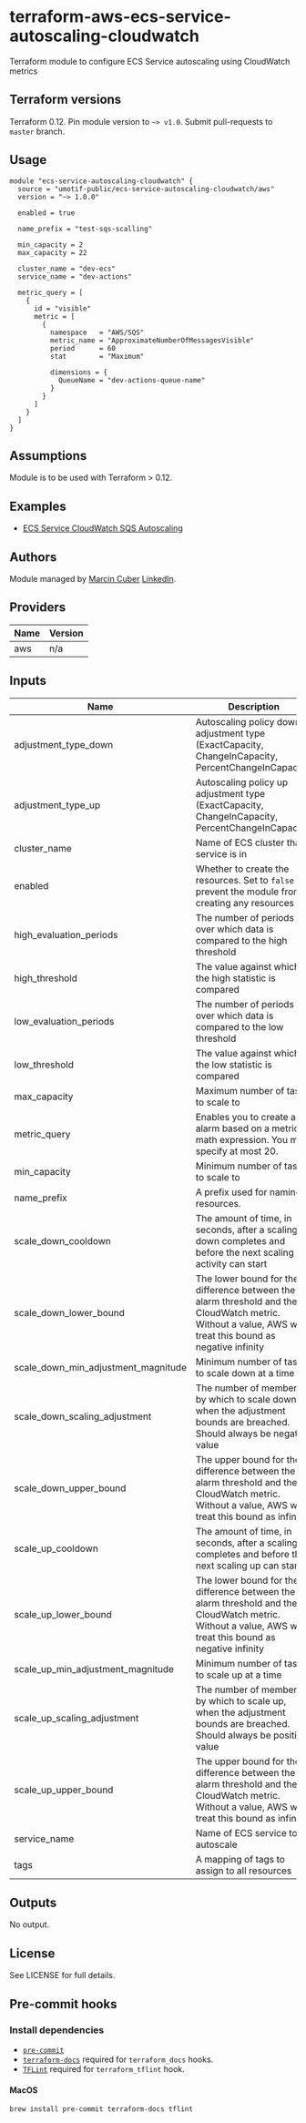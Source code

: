 # terraform-aws-ecs-service-autoscaling-cloudwatch

Terraform module to configure ECS Service autoscaling using CloudWatch metrics

## Terraform versions

Terraform 0.12. Pin module version to `~> v1.0`. Submit pull-requests to `master` branch.

## Usage

```hcl
module "ecs-service-autoscaling-cloudwatch" {
  source = "umotif-public/ecs-service-autoscaling-cloudwatch/aws"
  version = "~> 1.0.0"

  enabled = true

  name_prefix = "test-sqs-scalling"

  min_capacity = 2
  max_capacity = 22

  cluster_name = "dev-ecs"
  service_name = "dev-actions"

  metric_query = [
    {
      id = "visible"
      metric = [
        {
          namespace   = "AWS/SQS"
          metric_name = "ApproximateNumberOfMessagesVisible"
          period      = 60
          stat        = "Maximum"

          dimensions = {
            QueueName = "dev-actions-queue-name"
          }
        }
      ]
    }
  ]
}
```

## Assumptions

Module is to be used with Terraform > 0.12.

## Examples

* [ECS Service CloudWatch SQS Autoscaling](https://github.com/umotif-public/terraform-aws-ecs-service-autoscaling-cloudwatch/tree/master/examples/core)

## Authors

Module managed by [Marcin Cuber](https://github.com/marcincuber) [LinkedIn](https://www.linkedin.com/in/marcincuber/).

<!-- BEGINNING OF PRE-COMMIT-TERRAFORM DOCS HOOK -->
## Providers

| Name | Version |
|------|---------|
| aws | n/a |

## Inputs

| Name | Description | Type | Default | Required |
|------|-------------|------|---------|:-----:|
| adjustment\_type\_down | Autoscaling policy down adjustment type (ExactCapacity, ChangeInCapacity, PercentChangeInCapacity) | `string` | `"ChangeInCapacity"` | no |
| adjustment\_type\_up | Autoscaling policy up adjustment type (ExactCapacity, ChangeInCapacity, PercentChangeInCapacity) | `string` | `"ChangeInCapacity"` | no |
| cluster\_name | Name of ECS cluster that service is in | `string` | n/a | yes |
| enabled | Whether to create the resources. Set to `false` to prevent the module from creating any resources | `bool` | `true` | no |
| high\_evaluation\_periods | The number of periods over which data is compared to the high threshold | `string` | `"1"` | no |
| high\_threshold | The value against which the high statistic is compared | `string` | `"10"` | no |
| low\_evaluation\_periods | The number of periods over which data is compared to the low threshold | `string` | `"1"` | no |
| low\_threshold | The value against which the low statistic is compared | `string` | `"10"` | no |
| max\_capacity | Maximum number of tasks to scale to | `string` | `"5"` | no |
| metric\_query | Enables you to create an alarm based on a metric math expression. You may specify at most 20. | `any` | `[]` | no |
| min\_capacity | Minimum number of tasks to scale to | `string` | `"2"` | no |
| name\_prefix | A prefix used for naming resources. | `string` | n/a | yes |
| scale\_down\_cooldown | The amount of time, in seconds, after a scaling down completes and before the next scaling activity can start | `string` | `"60"` | no |
| scale\_down\_lower\_bound | The lower bound for the difference between the alarm threshold and the CloudWatch metric. Without a value, AWS will treat this bound as negative infinity | `string` | `""` | no |
| scale\_down\_min\_adjustment\_magnitude | Minimum number of tasks to scale down at a time | `string` | `"0"` | no |
| scale\_down\_scaling\_adjustment | The number of members by which to scale down, when the adjustment bounds are breached. Should always be negative value | `string` | `"-2"` | no |
| scale\_down\_upper\_bound | The upper bound for the difference between the alarm threshold and the CloudWatch metric. Without a value, AWS will treat this bound as infinity | `string` | `"0"` | no |
| scale\_up\_cooldown | The amount of time, in seconds, after a scaling up completes and before the next scaling up can start | `string` | `"60"` | no |
| scale\_up\_lower\_bound | The lower bound for the difference between the alarm threshold and the CloudWatch metric. Without a value, AWS will treat this bound as negative infinity | `string` | `"0"` | no |
| scale\_up\_min\_adjustment\_magnitude | Minimum number of tasks to scale up at a time | `string` | `"0"` | no |
| scale\_up\_scaling\_adjustment | The number of members by which to scale up, when the adjustment bounds are breached. Should always be positive value | `string` | `"4"` | no |
| scale\_up\_upper\_bound | The upper bound for the difference between the alarm threshold and the CloudWatch metric. Without a value, AWS will treat this bound as infinity | `string` | `""` | no |
| service\_name | Name of ECS service to autoscale | `string` | n/a | yes |
| tags | A mapping of tags to assign to all resources | `map(string)` | `{}` | no |

## Outputs

No output.

<!-- END OF PRE-COMMIT-TERRAFORM DOCS HOOK -->

## License

See LICENSE for full details.

## Pre-commit hooks

### Install dependencies

* [`pre-commit`](https://pre-commit.com/#install)
* [`terraform-docs`](https://github.com/segmentio/terraform-docs) required for `terraform_docs` hooks.
* [`TFLint`](https://github.com/terraform-linters/tflint) required for `terraform_tflint` hook.

#### MacOS

```bash
brew install pre-commit terraform-docs tflint
```